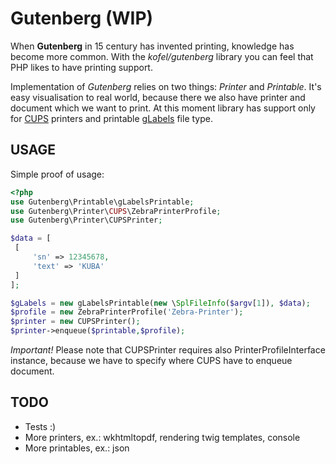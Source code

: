 Gutenberg (WIP)
=========

When **Gutenberg** in 15 century has invented printing, knowledge has become more common.
With the *kofel/gutenberg* library you can feel that PHP likes to have printing support.

Implementation of *Gutenberg* relies on two things: *Printer* and *Printable*. It's easy visualisation to real world, because there we also have printer and document which we want to print.
At this moment library has support only for [CUPS](http://en.wikipedia.org/wiki/CUPS) printers and printable [gLabels](http://glabels.sourceforge.net/) file type.

USAGE
-----

Simple proof of usage:

```php
<?php
use Gutenberg\Printable\gLabelsPrintable;
use Gutenberg\Printer\CUPS\ZebraPrinterProfile;
use Gutenberg\Printer\CUPSPrinter;

$data = [
 [
     'sn' => 12345678,
     'text' => 'KUBA'
 ]
];

$gLabels = new gLabelsPrintable(new \SplFileInfo($argv[1]), $data);
$profile = new ZebraPrinterProfile('Zebra-Printer');
$printer = new CUPSPrinter();
$printer->enqueue($printable,$profile);
```

*Important!* Please note that CUPSPrinter requires also PrinterProfileInterface instance, because we have to specify where CUPS have to enqueue document.

TODO
----

* Tests :)
* More printers, ex.: wkhtmltopdf, rendering twig templates, console
* More printables, ex.: json